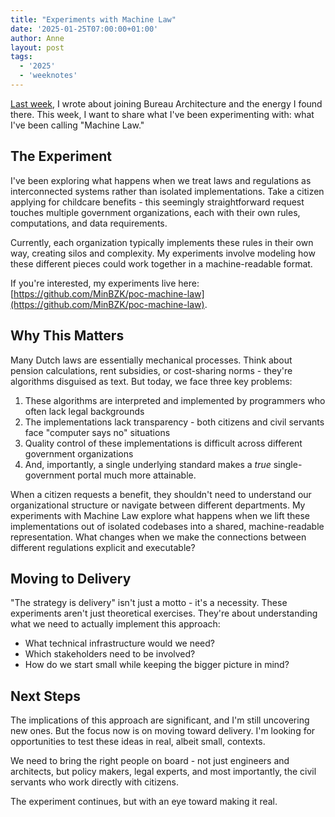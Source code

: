 ```yaml
---
title: "Experiments with Machine Law"
date: '2025-01-25T07:00:00+01:00'
author: Anne
layout: post
tags:
  - '2025'
  - 'weeknotes'
---
```


[Last week](/2025/01/16/starting-bureau-architecture.html), I wrote about joining Bureau Architecture and the energy I
found there. This week, I want to share what I've been experimenting with: what I've been calling "Machine Law."

## The Experiment

I've been exploring what happens when we treat laws and regulations as interconnected systems rather than isolated
implementations. Take a citizen applying for childcare benefits - this seemingly straightforward request touches
multiple government organizations, each with their own rules, computations, and data requirements.

Currently, each organization typically implements these rules in their own way, creating silos and complexity. My
experiments involve modeling how these different pieces could work together in a machine-readable format.

If you're interested, my experiments live
here: [https://github.com/MinBZK/poc-machine-law](https://github.com/MinBZK/poc-machine-law).

## Why This Matters

Many Dutch laws are essentially mechanical processes. Think about pension calculations, rent subsidies, or cost-sharing
norms - they're algorithms disguised as text. But today, we face three key problems:

1. These algorithms are interpreted and implemented by programmers who often lack legal backgrounds
2. The implementations lack transparency - both citizens and civil servants face "computer says no" situations
3. Quality control of these implementations is difficult across different government organizations
4. And, importantly, a single underlying standard makes a _true_ single-government portal much more attainable.

When a citizen requests a benefit, they shouldn't need to understand our organizational structure or navigate between
different departments. My experiments with Machine Law explore what happens when we lift these implementations out of
isolated codebases into a shared, machine-readable representation. What changes when we make the connections between
different regulations explicit and executable?

## Moving to Delivery

"The strategy is delivery" isn't just a motto - it's a necessity. These experiments aren't just theoretical exercises.
They're about understanding what we need to actually implement this approach:

- What technical infrastructure would we need?
- Which stakeholders need to be involved?
- How do we start small while keeping the bigger picture in mind?

## Next Steps

The implications of this approach are significant, and I'm still uncovering new ones. But the focus now is on moving
toward delivery. I'm looking for opportunities to test these ideas in real, albeit small, contexts.

We need to bring the right people on board - not just engineers and architects, but policy makers, legal experts, and
most importantly, the civil servants who work directly with citizens.

The experiment continues, but with an eye toward making it real.
